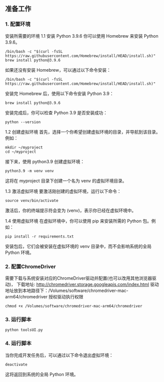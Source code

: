 
## 准备工作
### 1. 配置环境
安装所需要的环境
1.1 安装 Python 3.9.6
你可以使用 Homebrew 来安装 Python 3.9.6。
```shell
/bin/bash -c "$(curl -fsSL https://raw.githubusercontent.com/Homebrew/install/HEAD/install.sh)"
brew install python@3.9.6
```

如果还没有安装 Homebrew，可以通过以下命令安装：
```shell
/bin/bash -c "$(curl -fsSL https://raw.githubusercontent.com/Homebrew/install/HEAD/install.sh)"
```
安装完 Homebrew 后，使用以下命令安装 Python 3.9：
```shell
brew install python@3.9.6
```
安装完成后，你可以检查 Python 3.9 是否安装成功：
```shell
python --version
```
1.2 创建虚拟环境
   首先，选择一个你希望创建虚拟环境的目录，并导航到该目录。例如：
```shell
mkdir ~/myproject
cd ~/myproject
```
接下来，使用 python3.9 创建虚拟环境：
```shell
python3.9 -m venv venv
```
这将在 myproject 目录下创建一个名为 venv 的虚拟环境目录。

1.3 激活虚拟环境
   要激活刚创建的虚拟环境，运行以下命令：
```shell
source venv/bin/activate
```
激活后，你的终端提示符会变为 (venv)，表示你已经在虚拟环境中。

1.4 使用虚拟环境
   在虚拟环境中，你可以使用 pip 来安装所需的 Python 包。例如：
```shell
pip install -r requirements.txt
```
安装包后，它们会被安装在虚拟环境的 venv 目录中，而不会影响系统的全局 Python 环境。

### 2. 配置ChromeDriver
需要下载与系统安装对应的ChromeDriver驱动并配置(也可以改用其他浏览器驱动)，
下载地址: http://chromedriver.storage.googleapis.com/index.html
驱动地址放到本地路径下：/Volumes/software/chromedriver-mac-arm64/chromedriver
授权驱动执行权限

```shell
chmod +x /Volumes/software/chromedriver-mac-arm64/chromedriver

```

### 3. 运行脚本
```shell
python toolsUI.py
```

### 4. 运行脚本
   当你完成开发任务后，可以通过以下命令退出虚拟环境：
```shell
deactivate
```
这将返回到系统的全局 Python 环境。
